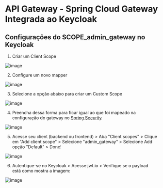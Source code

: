 # API Gateway - Spring Cloud Gateway Integrada ao Keycloak

## Configurações do SCOPE_admin_gateway no Keycloak

1. Criar um Client Scope

![image](https://github.com/user-attachments/assets/ab5b33f3-06a7-411b-8f19-5a4be1a482fc)

2. Configure um novo mapper

![image](https://github.com/user-attachments/assets/b399da75-e822-4e5b-b057-a1768162e6cc)

3. Selecione a opção abaixo para criar um Custom Scope

![image](https://github.com/user-attachments/assets/dd98d070-99b7-488c-9d9e-48f36fe33727)

4. Preencha dessa forma para ficar igual ao que foi mapeado na configuração do gateway no [Spring Security](https://github.com/marcellopedrosa/api-gateway/blob/main/src/main/java/br/com/csc/api_gateway/configuration/SecurityConfig.java) 

![image](https://github.com/user-attachments/assets/9709cfd4-589e-4635-af38-13c973b11335)

5. Acesse seu client (backend ou frontend) > Aba "Client scopes" > Clique em "Add client scope" > Selecione "admin_gateway" > Selecione Add opção "Default" > Done! 

![image](https://github.com/user-attachments/assets/c3242216-287c-4bdd-b13e-722132779e4b)

6. Autentique-se no Keycloak > Acesse jwt.io > Verifique se o payload está como mostra a imagem:

![image](https://github.com/user-attachments/assets/c6cd6d8b-2ddc-427e-b3f1-1439154b53c8)
